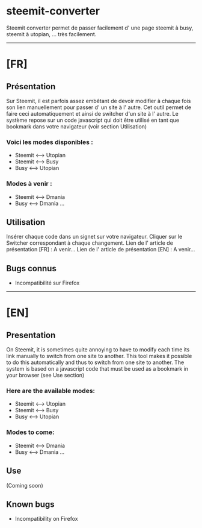 # steemit-converter
Steemit converter permet de passer facilement d' une page steemit à busy, steemit à utopian, ... très facilement.

------
# [FR]
## Présentation
Sur Steemit, il est parfois assez embêtant de devoir modifier à chaque fois son lien manuellement pour passer d' un site à l' autre.
Cet outil permet de faire ceci automatiquement et ainsi de switcher d'un site à l' autre.
Le système repose sur un code javascript qui doit être utilisé en tant que bookmark dans votre navigateur (voir section Utilisation)

### Voici les modes disponibles :

- Steemit <--> Utopian
- Steemit <--> Busy
- Busy <--> Utopian

### Modes à venir :

- Steemit <--> Dmania
- Busy <--> Dmania
...

## Utilisation

Insérer chaque code dans un signet sur votre navigateur. Cliquer sur le Switcher correspondant à chaque changement.
Lien de l' article de présentation [FR] : A venir...
Lien de l' article de présentation [EN] : A venir...

## Bugs connus

- Incompatibilité sur Firefox

-----
# [EN]

## Presentation
On Steemit, it is sometimes quite annoying to have to modify each time its link manually to switch from one site to another.
This tool makes it possible to do this automatically and thus to switch from one site to another.
The system is based on a javascript code that must be used as a bookmark in your browser (see Use section)

### Here are the available modes:

- Steemit <--> Utopian
- Steemit <--> Busy
- Busy <--> Utopian

### Modes to come:

- Steemit <--> Dmania
- Busy <--> Dmania
...

## Use
(Coming soon)
## Known bugs

- Incompatibility on Firefox
